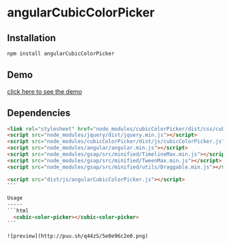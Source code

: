 angularCubicColorPicker
================

Installation
------------
```bash
npm install angularCubicColorPicker
```

Demo
----

[click here to see the demo](http://codepen.io/pierre-luc/pen/qNyBYW)

Dependencies
------------
````html
<link rel="stylesheet" href="node_modules/cubicColorPicker/dist/css/cubicColorPicker.css">
<script src="node_modules/jquery/dist/jquery.min.js"></script>
<script src="node_modules/cubicColorPicker/dist/js/cubicColorPicker.js"></script>
<script src="node_modules/angular/angular.min.js"></script>
<script src="node_modules/gsap/src/minified/TimelineMax.min.js"></script>
<script src="node_modules/gsap/src/minified/TweenMax.min.js"></script>
<script src="node_modules/gsap/src/minified/utils/Draggable.min.js"></script>

<script src="dist/js/angularCubicColorPicker.js"></script>
```

Usage
-----
```html
  <cubic-color-picker></cubic-color-picker>
```

![preview](http://puu.sh/q44zS/5e0e96c2e0.png)
